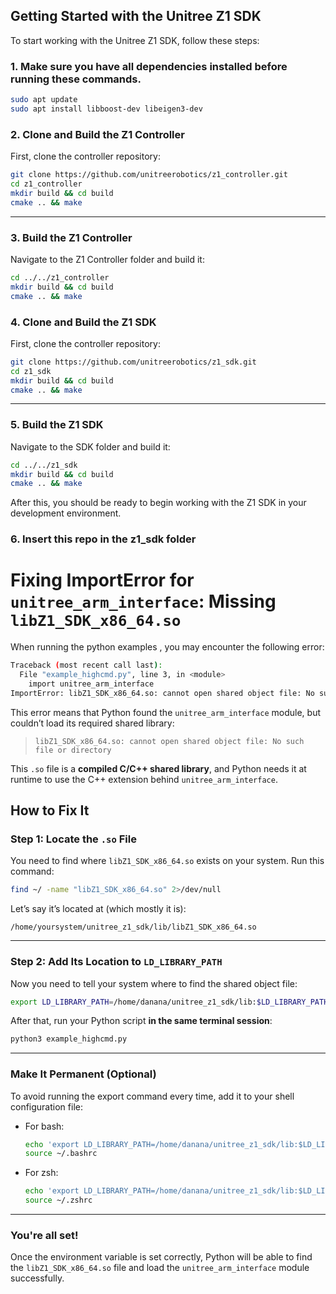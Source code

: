 
## Getting Started with the Unitree Z1 SDK

To start working with the Unitree Z1 SDK, follow these steps:

### 1. Make sure you have all dependencies installed before running these commands.

```bash
sudo apt update
sudo apt install libboost-dev libeigen3-dev
```

### 2. Clone and Build the Z1 Controller

First, clone the controller repository:

```bash
git clone https://github.com/unitreerobotics/z1_controller.git
cd z1_controller
mkdir build && cd build
cmake .. && make
```

---

### 3. Build the Z1 Controller

Navigate to the Z1 Controller folder and build it:

```bash
cd ../../z1_controller
mkdir build && cd build
cmake .. && make
```


### 4. Clone and Build the Z1 SDK

First, clone the controller repository:

```bash
git clone https://github.com/unitreerobotics/z1_sdk.git
cd z1_sdk
mkdir build && cd build
cmake .. && make
```

---

### 5. Build the Z1 SDK

Navigate to the SDK folder and build it:

```bash
cd ../../z1_sdk
mkdir build && cd build
cmake .. && make
```

After this, you should be ready to begin working with the Z1 SDK in your development environment.

### 6. Insert this repo in the z1_sdk folder

# Fixing ImportError for `unitree_arm_interface`: Missing `libZ1_SDK_x86_64.so`

When running the python examples , you may encounter the following error:

```bash
Traceback (most recent call last):
  File "example_highcmd.py", line 3, in <module>
    import unitree_arm_interface
ImportError: libZ1_SDK_x86_64.so: cannot open shared object file: No such file or directory
```

This error means that Python found the `unitree_arm_interface` module, but couldn’t load its required shared library:

> `libZ1_SDK_x86_64.so: cannot open shared object file: No such file or directory`

This `.so` file is a **compiled C/C++ shared library**, and Python needs it at runtime to use the C++ extension behind `unitree_arm_interface`.


## How to Fix It

### Step 1: Locate the `.so` File

You need to find where `libZ1_SDK_x86_64.so` exists on your system. Run this command:

```bash
find ~/ -name "libZ1_SDK_x86_64.so" 2>/dev/null
```

Let’s say it’s located at (which mostly it is):

```
/home/yoursystem/unitree_z1_sdk/lib/libZ1_SDK_x86_64.so
```

---

### Step 2: Add Its Location to `LD_LIBRARY_PATH`

Now you need to tell your system where to find the shared object file:

```bash
export LD_LIBRARY_PATH=/home/danana/unitree_z1_sdk/lib:$LD_LIBRARY_PATH
```

After that, run your Python script **in the same terminal session**:

```bash
python3 example_highcmd.py
```

---

### Make It Permanent (Optional)

To avoid running the export command every time, add it to your shell configuration file:

- For bash:
  ```bash
  echo 'export LD_LIBRARY_PATH=/home/danana/unitree_z1_sdk/lib:$LD_LIBRARY_PATH' >> ~/.bashrc
  source ~/.bashrc
  ```

- For zsh:
  ```bash
  echo 'export LD_LIBRARY_PATH=/home/danana/unitree_z1_sdk/lib:$LD_LIBRARY_PATH' >> ~/.zshrc
  source ~/.zshrc
  ```

---

### You're all set!

Once the environment variable is set correctly, Python will be able to find the `libZ1_SDK_x86_64.so` file and load the `unitree_arm_interface` module successfully.